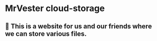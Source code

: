 # MrVester cloud-storage

## 📁 This is a website for us and our friends where we can store various files.